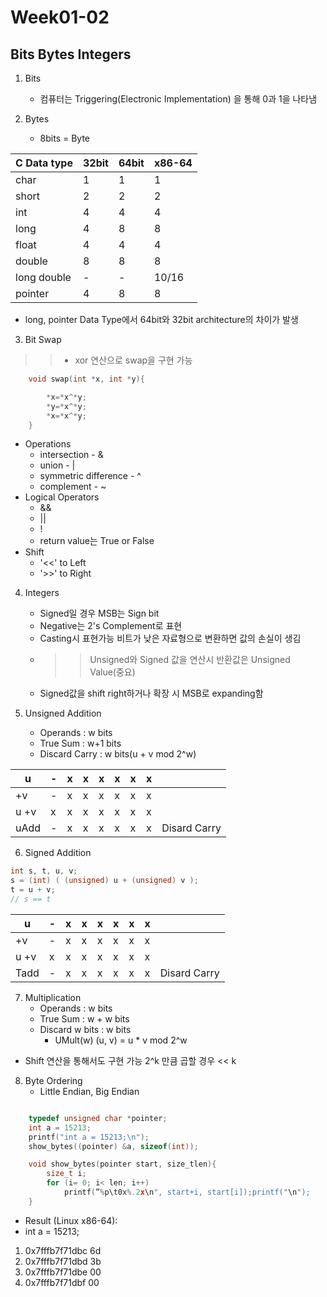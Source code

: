 # Week01-02

## Bits Bytes Integers

1. Bits
    - 컴퓨터는 Triggering(Electronic Implementation) 을 통해 0과 1을 나타냄

2. Bytes
    - 8bits = Byte

|C Data type|32bit|64bit|x86-64|
|-|-|-|-|
|char|1|1|1|
|short|2|2|2|
|int|4|4|4|
|long|4|8|8|
|float|4|4|4|
|double|8|8|8|
|long double|-|-|10/16|
|pointer|4|8|8|
* long, pointer Data Type에서 64bit와 32bit architecture의 차이가 발생

3. Bit Swap
>>    - xor 연산으로 swap을 구현 가능

```c
    void swap(int *x, int *y){

        *x=*x^*y;
        *y=*x^*y;
        *x=*x^*y;
    }
```
- Operations
    - intersection  -   &
    - union -   |
    - symmetric difference  -   ^
    - complement    -   ~
- Logical Operators
    - &&
    - ||
    - !
    * return value는 True or False
- Shift
    - '<<' to Left
    - '>>' to Right

4. Integers
    - Signed일 경우 MSB는 Sign bit
    - Negative는 2's Complement로 표현
    - Casting시 표현가능 비트가 낮은 자료형으로 변환하면 값의 손실이 생김
    - >> Unsigned와 Signed 값을 연산시 반환값은 Unsigned Value(중요)
    - Signed값을 shift right하거나 확장 시 MSB로 expanding함

5. Unsigned Addition

    - Operands : w bits
    - True Sum : w+1 bits
    - Discard Carry : w bits(u + v mod 2^w)

|   u|-|x|x|x|x|x|x||
|-|-|-|-|-|-|-|-|-|
|  +v|-|x|x|x|x|x|x|
|u +v|x|x|x|x|x|x|x|
|uAdd|-|x|x|x|x|x|x|Disard Carry|

6. Signed Addition
```c
int s, t, u, v;
s = (int) ( (unsigned) u + (unsigned) v );
t = u + v;
// s == t
```
|   u|-|x|x|x|x|x|x||
|-|-|-|-|-|-|-|-|-|
|  +v|-|x|x|x|x|x|x|
|u +v|x|x|x|x|x|x|x|
|Tadd|-|x|x|x|x|x|x|Disard Carry|

7. Multiplication
    - Operands : w bits
    - True Sum : w + w bits
    - Discard w bits : w bits
        - UMult(w) (u, v) = u * v mod 2^w
- Shift 연산을 통해서도 구현 가능 2^k 만큼 곱할 경우 << k

8. Byte Ordering
    - Little Endian, Big Endian

```c

    typedef unsigned char *pointer;
    int a = 15213;
    printf("int a = 15213;\n");
    show_bytes((pointer) &a, sizeof(int));

    void show_bytes(pointer start, size_tlen){
        size_t i;
        for (i= 0; i< len; i++)
            printf(”%p\t0x%.2x\n", start+i, start[i]);printf("\n");
    }
```
- Result (Linux x86-64):
- int a = 15213;
1. 0x7fffb7f71dbc 6d
2. 0x7fffb7f71dbd 3b
3. 0x7fffb7f71dbe 00
4. 0x7fffb7f71dbf 00